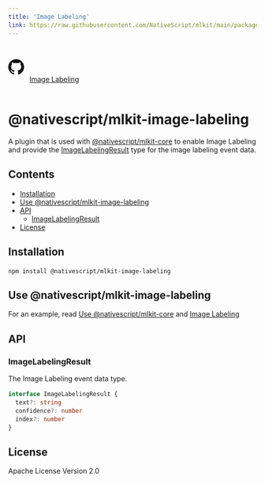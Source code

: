 ```yaml
---
title: 'Image Labeling'
link: https://raw.githubusercontent.com/NativeScript/mlkit/main/packages/mlkit-image-labeling/README.md
---
```


<div style="width: 100%; padding: 1.2em 0em">
	<img alt="github logo" src="../assets/images/github/GitHub-Mark-32px.png" style="display: inline; margin: 1em 0.5em 1em 0em">
	<a href="https://github.com/NativeScript/mlkit/tree/main/packages/mlkit-image-labeling" target="_blank" noopener>Image Labeling</a>
</div>

# @nativescript/mlkit-image-labeling

A plugin that is used with [@nativescript/mlkit-core](../mlkit-core/) to enable Image Labeling and provide the [ImageLabelingResult](#imagelabelingresult) type for the image labeling event data.

## Contents

- [Installation](#installation)
- [Use @nativescript/mlkit-image-labeling](#use-nativescriptmlkit-image-labeling)
- [API](#api)
  - [ImageLabelingResult](#imagelabelingresult)
- [License](#license)

## Installation

```cli
npm install @nativescript/mlkit-image-labeling
```

## Use @nativescript/mlkit-image-labeling

For an example, read [Use @nativescript/mlkit-core](../mlkit-core#use-nativescriptmlkit-core) and [Image Labeling](../mlkit-core#image-labeling)

## API

### ImageLabelingResult

The Image Labeling event data type.

```ts
interface ImageLabelingResult {
  text?: string
  confidence?: number
  index?: number
}
```

## License

Apache License Version 2.0
